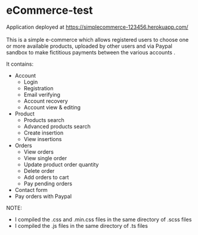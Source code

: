 # eCommerce-test
<div>
  Application deployed at <a href="https://simplecommerce-123456.herokuapp.com/">https://simplecommerce-123456.herokuapp.com/</a>
<div>
<br>
<div>
This is a simple e-commerce which allows registered users to choose one or more available products, uploaded by other users and via Paypal sandbox to make fictitious payments between the various accounts .
</div>

It contains:
<ul>
  <li>
    Account
    <ul>
      <li>Login</li>
      <li>Registration</li>
      <li>Email verifying</li>
      <li>Account recovery</li>
      <li>Account view & editing</li>
    </ul>
  </li>
  <li>
    Product
    <ul>
      <li>Products search</li>
      <li>Advanced products search</li>
      <li>Create insertion</li>
      <li>View insertions</li>
    </ul>
  </li>
  <li>
    Orders
    <ul>
      <li>View orders</li>
      <li>View single order</li>
      <li>Update product order quantity</li>
      <li>Delete order</li>
      <li>Add orders to cart</li>
      <li>Pay pending orders</li>
    </ul>
  </li>
  <li>Contact form</li>
  <li>Pay orders with Paypal</li>
</ul>
<div>
NOTE:
  <ul>
    <li>I compiled the .css and .min.css files in the same directory of .scss files</li>
    <li>I compiled the .js files in the same directory of .ts files</li>
  </ul>
</div>



